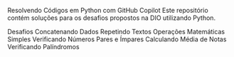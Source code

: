 Resolvendo Códigos em Python com GitHub Copilot
Este repositório contém soluções para os desafios propostos na DIO utilizando Python.

Desafios
Concatenando Dados
Repetindo Textos
Operações Matemáticas Simples
Verificando Números Pares e Ímpares
Calculando Média de Notas
Verificando Palíndromos
